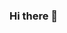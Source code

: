 ### Hi there 👋

<!--
**CSSNVC/CSSNVC** is a ✨ _special_ ✨ repository because its `README.md` (this file) appears on your GitHub profile.

Here are some ideas to get you started:

- 🔭 I’m currently working on ... ###CSS
- 🌱 I’m currently learning ... ###CSS
- 👯 I’m looking to collaborate on ... ###CSS
- 🤔 I’m looking for help with ... ###CSS
- 💬 Ask me about ... ###CSS
- 📫 How to reach me: ... ###CSS
- 😄 Pronouns: ... ###CSS
- ⚡ Fun fact: ... ###CSS
-->
